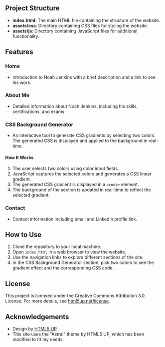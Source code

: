 ## Project Structure

- **index.html**: The main HTML file containing the structure of the website.
- **assets/css**: Directory containing CSS files for styling the website.
- **assets/js**: Directory containing JavaScript files for additional functionality.

## Features

### Home
- Introduction to Noah Jenkins with a brief description and a link to see his work.

### About Me
- Detailed information about Noah Jenkins, including his skills, certifications, and exams.

### CSS Background Generator
- An interactive tool to generate CSS gradients by selecting two colors. The generated CSS is displayed and applied to the background in real-time.

#### How It Works
1. The user selects two colors using color input fields.
2. JavaScript captures the selected colors and generates a CSS linear gradient.
3. The generated CSS gradient is displayed in a `<code>` element.
4. The background of the section is updated in real-time to reflect the selected gradient.

### Contact
- Contact information including email and LinkedIn profile link.

## How to Use

1. Clone the repository to your local machine.
2. Open `index.html` in a web browser to view the website.
3. Use the navigation links to explore different sections of the site.
4. In the CSS Background Generator section, pick two colors to see the gradient effect and the corresponding CSS code.

## License

This project is licensed under the Creative Commons Attribution 3.0 License. For more details, see [html5up.net/license](http://html5up.net/license).

## Acknowledgements

- Design by [HTML5 UP](http://html5up.net)
- This site uses the "Astral" theme by HTML5 UP, which has been modified to fit my needs.


